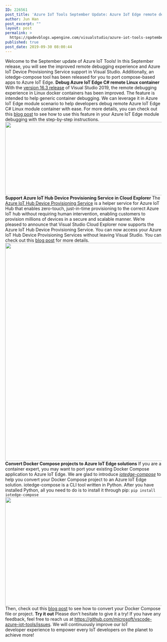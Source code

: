```yaml
---
ID: 226561
post_title: 'Azure IoT Tools September Update: Azure IoT Edge remote debug and more!'
author: Jun Han
post_excerpt: ""
layout: post
permalink: >
  https://qadevblogs.wpengine.com/visualstudio/azure-iot-tools-september-update-azure-iot-edge-remote-debug-and-more/
published: true
post_date: 2019-09-30 08:00:44
---
```

Welcome to the September update of Azure IoT Tools! In this September release, you will see the improved remote debugging experience and Azure IoT Device Provisioning Service support in Visual Studio. Additionally, an iotedge-compose tool has been released for you to port compose-based apps to Azure IoT Edge. **Debug Azure IoT Edge C# remote Linux container** With the [version 16.3 release][1] of Visual Studio 2019, the remote debugging experience in Linux docker containers has been improved. The feature is intended to help generic container debugging. We can leverage it in Azure IoT Edge module scenario to help developers debug remote Azure IoT Edge C# Linux module container with ease. For more details, you can check out this [blog post][2] to see how to use this feature in your Azure IoT Edge module debugging with the step-by-step instructions. <img class="alignnone size-full wp-image-226562" src="https://devblogs.microsoft.com/visualstudio/wp-content/uploads/sites/4/2019/09/1.png" alt="" width="1137" height="235" /> **Support Azure IoT Hub Device Provisioning Service in Cloud Explorer** The [Azure IoT Hub Device Provisioning Service][3] is a helper service for Azure IoT Hub that enables zero-touch, just-in-time provisioning to the correct Azure IoT hub without requiring human intervention, enabling customers to provision millions of devices in a secure and scalable manner. We’re pleased to announce that Visual Studio Cloud Explorer now supports the Azure IoT Hub Device Provisioning Service. You can now access your Azure IoT Hub Device Provisioning Services without leaving Visual Studio. You can check out this [blog post][4] for more details. <img class="alignnone size-full wp-image-226563" src="https://devblogs.microsoft.com/visualstudio/wp-content/uploads/sites/4/2019/09/2.png" alt="" width="624" height="700" /> **Convert Docker Compose projects to Azure IoT Edge solutions** If you are a container expert, you may want to port your existing Docker Compose application to Azure IoT Edge. We are glad to introduce [*iotedge-compose*][5] to help you convert your Docker Compose project to an Azure IoT Edge solution. iotedge-compose is a CLI tool written in Python. After you have installed Python, all you need to do is to install it through pip: `pip install iotedge-compose` <img class="alignnone size-full wp-image-226564" src="https://devblogs.microsoft.com/visualstudio/wp-content/uploads/sites/4/2019/09/3.png" alt="" width="728" height="349" /> Then, check out this [blog post][6] to see how to convert your Docker Compose file or project. **Try it out** Please don’t hesitate to give it a try! If you have any feedback, feel free to reach us at <https://github.com/microsoft/vscode-azure-iot-tools/issues>. We will continuously improve our IoT developer experience to empower every IoT developers on the planet to achieve more!

 [1]: https://visualstudio.microsoft.com/downloads/
 [2]: https://devblogs.microsoft.com/iotdev/debug-azure-iot-edge-c-remote-linux-module-container-with-visual-studio-2019-version-16-3/
 [3]: https://docs.microsoft.com/azure/iot-dps/
 [4]: https://devblogs.microsoft.com/iotdev/visual-studio-cloud-explorer-now-supports-azure-iot-hub-device-provisioning-service/
 [5]: https://pypi.org/project/iotedge-compose/
 [6]: https://devblogs.microsoft.com/iotdev/convert-your-docker-compose-project-to-azure-iot-edge-solution/